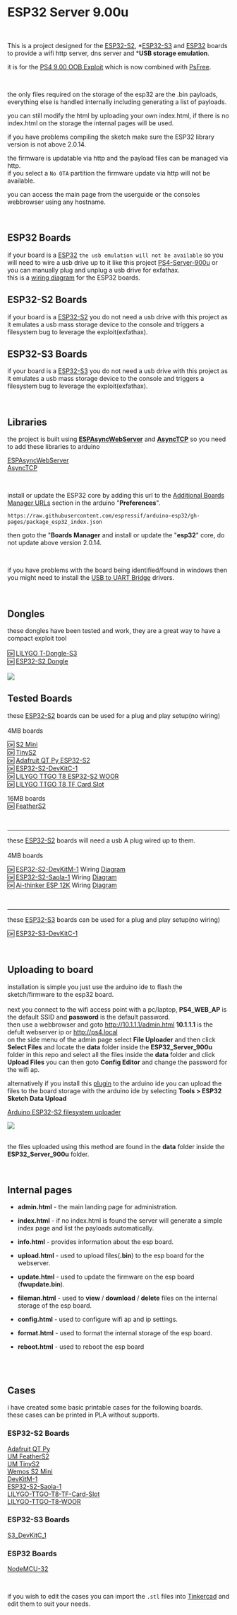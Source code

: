 # ESP32 Server 9.00u

<br>

This is a project designed for the <a href=https://www.espressif.com/en/products/socs/esp32-s2>ESP32-S2</a>, *<a href=https://www.espressif.com/en/products/socs/esp32-s3>ESP32-S3</a> and <a href=https://www.espressif.com/en/products/socs/esp32>ESP32</a> boards to provide a wifi http server, dns server and *<b>USB storage emulation</b>.

it is for the <a href=https://github.com/ChendoChap/pOOBs4>PS4 9.00 OOB Exploit</a> which is now combined with <a href=https://wololo.net/2023/12/04/psfree-webkit-exploit-for-ps4-6-00-to-9-60-and-ps5-1-00-to-5-50-quickhen-toolkit-announced/>PsFree</a>.


<br>

the only files required on the storage of the esp32 are the .bin payloads, everything else is handled internally including generating a list of payloads.<br>

you can still modify the html by uploading your own index.html, if there is no index.html on the storage the internal pages will be used.<br>

if you have problems compiling the sketch make sure the ESP32 library version is not above 2.0.14.<br>


the firmware is updatable via http and the payload files can be managed via http.<br>
if you select a `No OTA` partition the firmware update via http will not be available.<br>

you can access the main page from the userguide or the consoles webbrowser using any hostname.<br>


<br> 

## ESP32 Boards

if your board is a <a href=https://www.espressif.com/en/products/socs/esp32>ESP32</a> `the usb emulation will not be available` so you will need to wire a usb drive up to it like this project <a href=https://github.com/stooged/PS4-Server-900u>PS4-Server-900u</a> or you can manually plug and unplug a usb drive for exfathax.<br>
this is a <a href=https://github.com/stooged/ESP32-Server-900u/blob/main/Images/esp32_diag.jpg>wiring diagram</a> for the ESP32 boards.


## ESP32-S2 Boards

if your board is a <a href=https://www.espressif.com/en/products/socs/esp32-s2>ESP32-S2</a> you do not need a usb drive with this project as it emulates a usb mass storage device to the console and triggers a filesystem bug to leverage the exploit(exfathax).


## ESP32-S3 Boards

if your board is a <a href=https://www.espressif.com/en/products/socs/esp32-s3>ESP32-S3</a> you do not need a usb drive with this project as it emulates a usb mass storage device to the console and triggers a filesystem bug to leverage the exploit(exfathax).<br>

<br>


## Libraries

the project is built using <b><a href=https://github.com/me-no-dev/ESPAsyncWebServer>ESPAsyncWebServer</a></b> and <b><a href=https://github.com/me-no-dev/AsyncTCP>AsyncTCP</a></b> so you need to add these libraries to arduino

<a href=https://github.com/me-no-dev/ESPAsyncWebServer>ESPAsyncWebServer</a><br>
<a href=https://github.com/me-no-dev/AsyncTCP>AsyncTCP</a><br>

<br>

install or update the ESP32 core by adding this url to the <a href=https://docs.arduino.cc/learn/starting-guide/cores>Additional Boards Manager URLs</a> section in the arduino "<b>Preferences</b>".

` https://raw.githubusercontent.com/espressif/arduino-esp32/gh-pages/package_esp32_index.json `

then goto the "<b>Boards Manager</b> and install or update the "<b>esp32</b>" core, do not update above version 2.0.14.

<br>

if you have problems with the board being identified/found in windows then you might need to install the <a href=https://www.silabs.com/developers/usb-to-uart-bridge-vcp-drivers>USB to UART Bridge</a> drivers.


<br>


## Dongles
these dongles have been tested and work, they are a great way to have a compact exploit tool<br>
<br>
:ok: <a href=https://www.lilygo.cc/products/t-dongle-s3>LILYGO T-Dongle-S3</a><br>
:ok: <a href=https://www.aliexpress.com/i/1005005244896472.html>ESP32-S2 Dongle</a><br><br>
<img src=https://github.com/stooged/ESP32-Server-900u/blob/main/Images/dongle.jpg><br>

## Tested Boards

these <a href=https://www.espressif.com/en/products/socs/esp32-s2>ESP32-S2</a> boards can be used for a plug and play setup(no wiring)<br>
<br>
4MB boards<br>

:ok: <a href=https://www.wemos.cc/en/latest/s2/s2_mini.html>S2 Mini</a><br>
:ok: <a href=https://unexpectedmaker.com/tinys2>TinyS2</a><br>
:ok: <a href="https://www.adafruit.com/product/5325">Adafruit QT Py ESP32-S2</a><br>
:ok: <a href=https://docs.espressif.com/projects/esp-idf/en/latest/esp32s2/hw-reference/esp32s2/user-guide-s2-devkitc-1.html>ESP32-S2-DevKitC-1</a><br>
:ok: <a href="http://www.lilygo.cn/prod_view.aspx?TypeId=50063&Id=1320&FId=t3:50063:3">LILYGO TTGO T8 ESP32-S2 WOOR</a><br>
:ok: <a href="http://www.lilygo.cn/prod_view.aspx?TypeId=50063&Id=1300&FId=t3:50063:3">LILYGO TTGO T8 TF Card Slot</a><br>

16MB boards<br>
:ok: <a href=https://feathers2.io/>FeatherS2</a><br>

<br>

<hr>these <a href=https://www.espressif.com/en/products/socs/esp32-s2>ESP32-S2</a> boards will need a usb A plug wired up to them.<br>
<br>
4MB boards<br>

:ok: <a href=https://docs.espressif.com/projects/esp-idf/en/latest/esp32s2/hw-reference/esp32s2/user-guide-devkitm-1-v1.html>ESP32-S2-DevKitM-1</a> Wiring <a href=https://github.com/stooged/ESP32-Server-900u/blob/main/Images/esp32-s2-devkitm-1.jpg>Diagram</a><br>
:ok: <a href=https://docs.espressif.com/projects/esp-idf/en/latest/esp32s2/hw-reference/esp32s2/user-guide-saola-1-v1.2.html>ESP32-S2-Saola-1</a> Wiring <a href=https://github.com/stooged/ESP32-Server-900u/blob/main/Images/esp32-s2-saola-1.jpg>Diagram</a><br>
:ok: <a href=https://docs.ai-thinker.com/en/12k_development_board_esp32-s2>Ai-thinker ESP 12K</a> Wiring <a href=https://github.com/stooged/ESP32-Server-900u/blob/main/Images/ai-thinker-esp12k.jpg>Diagram</a><br>

<br>
<hr>

these <a href=https://www.espressif.com/en/products/socs/esp32-s3>ESP32-S3</a> boards can be used for a plug and play setup(no wiring)<br>

:ok: <a href=https://docs.espressif.com/projects/esp-idf/en/latest/esp32s3/hw-reference/esp32s3/user-guide-devkitc-1.html>ESP32-S3-DevKitC-1</a><br>

<br>

## Uploading to board

installation is simple you just use the arduino ide to flash the sketch/firmware to the esp32 board.<br>
<br>
next you connect to the wifi access point with a pc/laptop, <b>PS4_WEB_AP</b> is the default SSID and <b>password</b> is the default password.<br>
then use a webbrowser and goto http://10.1.1.1/admin.html <b>10.1.1.1</b> is the defult webserver ip or http://ps4.local<br>
on the side menu of the admin page select <b>File Uploader</b> and then click <b>Select Files</b> and locate the <b>data</b> folder inside the <b>ESP32_Server_900u</b> folder in this repo and select all the files inside the <b>data</b> folder and click <b>Upload Files</b>
you can then goto <b>Config Editor</b> and change the password for the wifi ap.


alternatively if you install this <a href=https://github.com/stooged/arduino-esp32fs-plugin>plugin</a> to the arduino ide you can upload the files to the board storage with the arduino ide by selecting <b>Tools > ESP32 Sketch Data Upload</b>

<a href=https://github.com/stooged/arduino-esp32fs-plugin>Arduino ESP32-S2 filesystem uploader</a>

<img src=https://github.com/stooged/ESP32-Server-900u/blob/main/Images/dataup.jpg><br><br>

the files uploaded using this method are found in the <b>data</b> folder inside the <b>ESP32_Server_900u</b> folder.

<br>



## Internal pages

* <b>admin.html</b> - the main landing page for administration.

* <b>index.html</b> - if no index.html is found the server will generate a simple index page and list the payloads automatically.

* <b>info.html</b> - provides information about the esp board.

* <b>upload.html</b> - used to upload files(<b>.bin</b>) to the esp board for the webserver.

* <b>update.html</b> - used to update the firmware on the esp board (<b>fwupdate.bin</b>).

* <b>fileman.html</b> - used to <b>view</b> / <b>download</b> / <b>delete</b> files on the internal storage of the esp board.

* <b>config.html</b> - used to configure wifi ap and ip settings.

* <b>format.html</b> - used to format the internal storage of the esp board.

* <b>reboot.html</b> - used to reboot the esp board


<br><br>



## Cases

i have created some basic printable cases for the following boards.<br>
these cases can be printed in PLA without supports.

### ESP32-S2 Boards

<a href=https://github.com/stooged/ESP32-Server-900u/tree/main/3D_Printed_Cases/Adafruit_QT_Py>Adafruit QT Py</a><br>
<a href=https://github.com/stooged/ESP32-Server-900u/tree/main/3D_Printed_Cases/UM_FeatherS2>UM FeatherS2</a><br>
<a href=https://github.com/stooged/ESP32-Server-900u/tree/main/3D_Printed_Cases/UM_TinyS2>UM TinyS2</a><br>
<a href=https://github.com/stooged/ESP32-Server-900u/tree/main/3D_Printed_Cases/Wemos_S2_Mini>Wemos S2 Mini</a><br>
<a href=https://github.com/stooged/ESP32-Server-900u/tree/main/3D_Printed_Cases/DevKitM_1>DevKitM-1</a><br>
<a href=https://github.com/stooged/ESP32-Server-900u/tree/main/3D_Printed_Cases/ESP32_S2_Saola_1>ESP32-S2-Saola-1</a><br>
<a href=https://github.com/stooged/ESP32-Server-900u/tree/main/3D_Printed_Cases/LILYGO_TTGO_T8_TF_Card_Slot>LILYGO-TTGO-T8-TF-Card-Slot</a><br>
<a href=https://github.com/stooged/ESP32-Server-900u/tree/main/3D_Printed_Cases/LILYGO_TTGO_T8_WOOR>LILYGO-TTGO-T8-WOOR</a><br>



### ESP32-S3 Boards

<a href=https://github.com/stooged/ESP32-Server-900u/tree/main/3D_Printed_Cases/S3_DevKitC_1>S3_DevKitC_1</a><br>


### ESP32 Boards

<a href=https://github.com/stooged/ESP32-Server-900u/tree/main/3D_Printed_Cases/NodeMCU_32>NodeMCU-32</a><br>

<br>

if you wish to edit the cases you can import the `.stl` files into <a href=https://www.tinkercad.com/>Tinkercad<a/> and edit them to suit your needs.

<br>